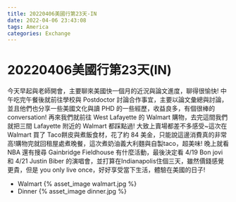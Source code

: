 ```yaml
---
title: 20220406美國行第23天-IN
date: 2022-04-06 23:43:08
tags: America
categories: Exchange
---
```

# 20220406美國行第23天(IN)

今天早起與老師開會，主要聊來美國快一個月的近況與論文進度，聊得很愉快! 中午吃完午餐後就前往學校與 Postdoctor 討論合作事宜，主要以論文彙總與討論，並且他們也分享一些美國文化與讀 PHD 的一些經歷，收益良多，有個很棒的 conversation! 再來我們就前往 West Lafayette 的 Walmart 購物，去完這間我們就把三間 Lafayette 附近的 Walmart 都踩點過! 大致上賣場都差不多感受~這次在 Walmart 買了 Taco餅皮與煮飯食材，花了約 84 美金，只能說這邊消費真的非常高!購物完就回租屋處煮晚餐，這次煮奶油義大利麵與自製taco，超美味! 晚上就看 NBA 還有搜尋 Gainbridge Fieldhouse 有什麼活動，最後決定看 4/19 Bon jovi 和 4/21 Justin Biber 的演唱會，並打算在Indianapolis住個三天，雖然價錢感覺更貴，但是 you only live once，好好享受當下生活，體驗在美國的日子!

- Walmart
 {% asset_image walmart.jpg %}
- Dinner
 {% asset_image dinner.jpg %}